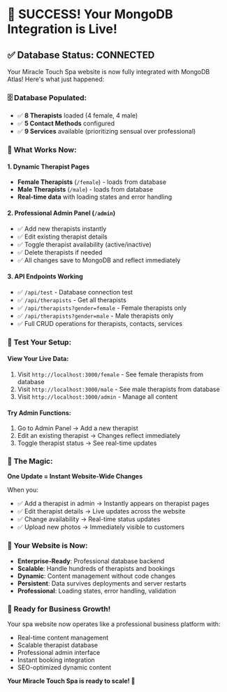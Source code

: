 # 🎉 SUCCESS! Your MongoDB Integration is Live!

## ✅ Database Status: **CONNECTED**

Your Miracle Touch Spa website is now fully integrated with MongoDB Atlas! Here's what just happened:

### 🗄️ **Database Populated:**

- ✅ **8 Therapists** loaded (4 female, 4 male)
- ✅ **5 Contact Methods** configured
- ✅ **9 Services** available (prioritizing sensual over professional)

### 🚀 **What Works Now:**

#### 1. **Dynamic Therapist Pages**

- **Female Therapists** (`/female`) - loads from database
- **Male Therapists** (`/male`) - loads from database
- **Real-time data** with loading states and error handling

#### 2. **Professional Admin Panel** (`/admin`)

- ✅ Add new therapists instantly
- ✅ Edit existing therapist details
- ✅ Toggle therapist availability (active/inactive)
- ✅ Delete therapists if needed
- ✅ All changes save to MongoDB and reflect immediately

#### 3. **API Endpoints Working**

- ✅ `/api/test` - Database connection test
- ✅ `/api/therapists` - Get all therapists
- ✅ `/api/therapists?gender=female` - Female therapists only
- ✅ `/api/therapists?gender=male` - Male therapists only
- ✅ Full CRUD operations for therapists, contacts, services

### 🎯 **Test Your Setup:**

#### **View Your Live Data:**

1. Visit `http://localhost:3000/female` - See female therapists from database
2. Visit `http://localhost:3000/male` - See male therapists from database
3. Visit `http://localhost:3000/admin` - Manage all content

#### **Try Admin Functions:**

1. Go to Admin Panel → Add a new therapist
2. Edit an existing therapist → Changes reflect immediately
3. Toggle therapist status → See real-time updates

### 💫 **The Magic:**

**One Update = Instant Website-Wide Changes**

When you:

- ✅ Add a therapist in admin → Instantly appears on therapist pages
- ✅ Edit therapist details → Live updates across the website
- ✅ Change availability → Real-time status updates
- ✅ Upload new photos → Immediately visible to customers

### 🌟 **Your Website is Now:**

- **Enterprise-Ready**: Professional database backend
- **Scalable**: Handle hundreds of therapists and bookings
- **Dynamic**: Content management without code changes
- **Persistent**: Data survives deployments and server restarts
- **Professional**: Loading states, error handling, validation

### 🎊 **Ready for Business Growth!**

Your spa website now operates like a professional business platform with:

- Real-time content management
- Scalable therapist database
- Professional admin interface
- Instant booking integration
- SEO-optimized dynamic content

**Your Miracle Touch Spa is ready to scale! 🚀**
